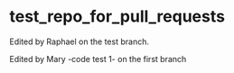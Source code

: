 # test_repo_for_pull_requests

Edited by Raphael on the test branch.

Edited by Mary -code test 1- on the first branch